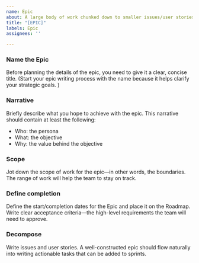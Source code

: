 ```yaml
---
name: Epic
about: A large body of work chunked down to smaller issues/user stories
title: "[EPIC]"
labels: Epic
assignees: ''

---
```


### Name the Epic
Before planning the details of the epic, you need to give it a clear, concise title.
(Start your epic writing process with the name because it helps clarify your strategic goals. )

### Narrative
Briefly describe what you hope to achieve with the epic. This narrative should contain at least the following:
- Who: the persona 
- What: the objective
- Why: the value behind the objective


### Scope 
Jot down the scope of work for the epic—in other words, the boundaries. The range of work will help the team to stay on track.

### Define completion 
Define the start/completion dates for the Epic and place it on the Roadmap. 
Write clear acceptance criteria—the high-level requirements the team will need to approve. 

### Decompose
Write issues and user stories. A well-constructed epic should flow naturally into writing actionable tasks that can be added to sprints.
